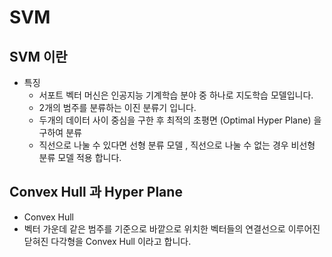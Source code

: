 # SVM

## SVM 이란
- 특징
    - 서포트 벡터 머신은 인공지능 기계학습 분야 중 하나로 지도학습 모델입니다.
    - 2개의 범주를 분류하는 이진 분류기 입니다.
    - 두개의 데이터 사이 중심을 구한 후 최적의 초평면 (Optimal Hyper Plane) 을 구하여 분류
    - 직선으로 나눌 수 있다면 선형 분류 모델 , 직선으로 나눌 수 없는 경우 비선형 분류 모델 적용 합니다.

## Convex Hull 과 Hyper Plane  
- Convex Hull
- 벡터 가운데 같은 범주를 기준으로 바깥으로 위치한 벡터들의 연결선으로 이루어진 닫혀진 다각형을 Convex Hull 이라고 합니다.
